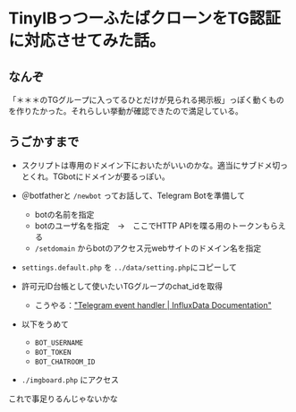 
# TinyIBっつーふたばクローンをTG認証に対応させてみた話。

## なんぞ

「＊＊＊のTGグループに入ってるひとだけが見られる掲示板」っぽく動くものを作りたかった。それらしい挙動が確認できたので満足している。


## うごかすまで

- スクリプトは専用のドメイン下においたがいいのかな。適当にサブドメ切っとくれ。TGbotにドメインが要るっぽい。

- ＠botfatherと `/newbot` ってお話して、Telegram Botを準備して
  - botの名前を指定
  - botのユーザ名を指定　→　ここでHTTP APIを喋る用のトークンもらえる
  - `/setdomain` からbotのアクセス元webサイトのドメイン名を指定

- `settings.default.php` を `../data/setting.php`にコピーして

- 許可元ID台帳として使いたいTGグループのchat_idを取得
  - こうやる：["Telegram event handler | InfluxData Documentation"](https://docs.influxdata.com/kapacitor/v1.5/event_handlers/telegram/#get-your-telegram-chat-id)

- 以下をうめて
  - `BOT_USERNAME`
  - `BOT_TOKEN`
  - `BOT_CHATROOM_ID`

- `./imgboard.php` にアクセス
 
これで事足りるんじゃないかな
